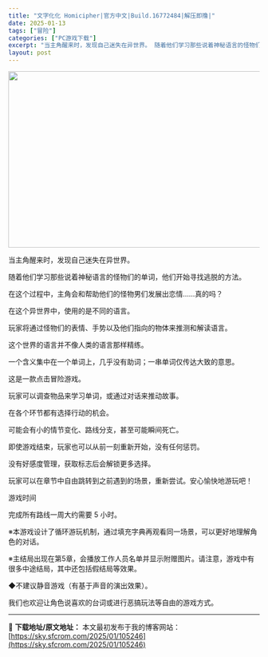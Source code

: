 ```yaml
---
title: "文字化化 Homicipher|官方中文|Build.16772484|解压即撸|"
date: 2025-01-13
tags: ["冒险"]
categories: ["PC游戏下载"]
excerpt: "当主角醒来时，发现自己迷失在异世界。 随着他们学习那些说着神秘语言的怪物们的单词，他们开始寻找逃脱的方法。 在这个过程中，主角会和帮助他们的怪物男们发展出恋情……真的吗？ 在这个异世界中，使用的是不同的语言。 玩家将通过怪物们的表情、手势以及他们指向的物体来推测和解读语言。 这个世界的语言并不像人类&hellip;"
layout: post
---
```


<img class="aligncenter size-full wp-image-105272" src="https://sky.sfcrom.com/wp-content/uploads/2025/01/2025011308330568.webp" alt="" width="616" height="353" />

当主角醒来时，发现自己迷失在异世界。

随着他们学习那些说着神秘语言的怪物们的单词，他们开始寻找逃脱的方法。

在这个过程中，主角会和帮助他们的怪物男们发展出恋情……真的吗？

在这个异世界中，使用的是不同的语言。

玩家将通过怪物们的表情、手势以及他们指向的物体来推测和解读语言。

这个世界的语言并不像人类的语言那样精练。

一个含义集中在一个单词上，几乎没有助词；一串单词仅传达大致的意思。

这是一款点击冒险游戏。

玩家可以调查物品来学习单词，或通过对话来推动故事。

在各个环节都有选择行动的机会。

可能会有小的情节变化、路线分支，甚至可能瞬间死亡。

即使游戏结束，玩家也可以从前一刻重新开始，没有任何惩罚。

没有好感度管理，获取标志后会解锁更多选择。

玩家可以在章节中自由跳转到之前遇到的场景，重新尝试。安心愉快地游玩吧！

游戏时间

完成所有路线一周大约需要 5 小时。

※本游戏设计了循环游玩机制，通过填充字典再观看同一场景，可以更好地理解角色的对话。

※主结局出现在第5章，会播放工作人员名单并显示附赠图片。请注意，游戏中有很多中途结局，其中还包括假结局等效果。

◆不建议静音游戏（有基于声音的演出效果）。

我们也欢迎让角色说喜欢的台词或进行恶搞玩法等自由的游戏方式。

---
📖 **下载地址/原文地址：** 本文最初发布于我的博客网站：[https://sky.sfcrom.com/2025/01/105246](https://sky.sfcrom.com/2025/01/105246)
